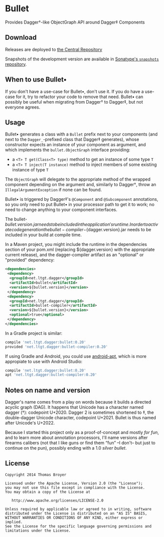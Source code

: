 Bullet
======

Provides Dagger†-like ObjectGraph API around Dagger‡ Components

Download
--------

Releases are deployed to [the Central Repository][releases]

Snapshots of the development version are available in [Sonatype's `snapshots` repository][snap].

 [releases]: https://search.maven.org/#search%7Cga%7C1%7Cg%3A%22net.ltgt.dagger%22
 [snap]: https://oss.sonatype.org/content/repositories/snapshots/

When to use Bullet•
-------------------

If you don't have a use-case for Bullet•, don't use it.
If you do have a use-case for it, try to refactor your code to remove that need.
Bullet• can possibly be useful when migrating from Dagger† to Dagger‡, but not everyone agrees.

Usage
-----

Bullet• generates a class with a `Bullet` prefix next to your components
(and next to the `Dagger_`-prefixed class that Dagger‡ generates),
whose constructor expects an instance of your component as argument,
and which implements the `bullet.ObjectGraph` interface providing:

 * a `<T> T get(Class<T> type)` method to get an instance of some type `T`
 * a `<T> T inject(T instance)` method to inject members of some existing instance of type `T`

The `ObjectGraph` will delegate to the appropriate method of the wrapped component depending on the argument
and, similarly to Dagger†, throw an `IllegalArgumentException` if none can be found.

Bullet• is triggered by Dagger‡'s `@Component` and `@Subcomponent` annotations,
so you only need to put Bullet• in your processor path to get it to work;
no need to change anything to your component interfaces.

The bullet-${bullet.version}.jar needs to be included in the application's runtime. In order to activate code generation the bullet-compiler-${dagger.version}.jar needs to be included in your build at compile time.

In a Maven project, you might include the runtime in the dependencies section of your pom.xml (replacing ${dagger.version} with the appropriate current release), and the dagger-compiler artifact as an "optional" or "provided" dependency:

```xml
<dependencies>
 <dependency>
  <groupId>net.ltgt.dagger</groupId>
  <artifactId>bullet</artifactId>
  <version>${bullet.version}</version>
 </dependency>
 <dependency>
  <groupId>net.ltgt.dagger</groupId>
  <artifactId>bullet-compiler</artifactId>
  <version>${bullet.version}</version>
  <optional>true</optional>
 </dependency>
</dependencies>
```

In a Gradle project is similar:

```groovy
compile 'net.ltgt.dagger:bullet:0.20'
provided 'net.ltgt.dagger:bullet-compiler:0.20'
```

If using Gradle and Android, you could use [android-apt](https://bitbucket.org/hvisser/android-apt), which is more appropiate to use with Android Studio:

```groovy
compile 'net.ltgt.dagger:bullet:0.20'
apt 'net.ltgt.dagger:bullet-compiler:0.20'
```

Notes on name and version
-------------------------

Dagger's name comes from a play on words because it builds a directed acyclic graph (DAG).
It happens that Unicode has a character named dagger (†): codepoint U+2020.
Dagger 2 is sometimes shortened to ‡, the double-dagger Unicode character, codepoint U+2021.
Bullet is thus named after Unicode's U+2022.

Because I started this project only as a proof-of-concept and mostly _for fun_, and to learn more about annotation processors,
I'll name versions after firearms calibers (not that I like guns or find them “fun” –I don't– but just to continue on the pun),
possibly ending with a 1.0 _silver bullet_.

License
-------

    Copyright 2014 Thomas Broyer

    Licensed under the Apache License, Version 2.0 (the "License");
    you may not use this file except in compliance with the License.
    You may obtain a copy of the License at

       http://www.apache.org/licenses/LICENSE-2.0

    Unless required by applicable law or agreed to in writing, software
    distributed under the License is distributed on an "AS IS" BASIS,
    WITHOUT WARRANTIES OR CONDITIONS OF ANY KIND, either express or implied.
    See the License for the specific language governing permissions and
    limitations under the License.


